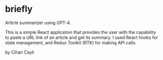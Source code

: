 # briefly
Article summarizer using GPT-4.

This is a simple React application that provides the user with the capability to paste a URL link of an article and get its summary. I used React hooks for state management, and Redux Toolkit (RTK) for making API calls.

by Cihan Cayli
